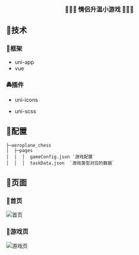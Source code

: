 <div align=center>
<h3>🎉🎉🎉 情侣升温小游戏 🎉🎉🎉</h3>
</div>

## 🚀技术
### 🚖框架
- uni-app
- vue

### 🚔插件
- uni-icons

- uni-scss

## 📔配置
```
├─aeroplane_chess
│  ├─pages
│  │  │  gameConfig.json `游戏配置`
│  │  │  taskData.json  `游戏类型对应的数据`
```



## 📌页面

### 🌹首页

<img src="https://foruda.gitee.com/images/1697621994006888977/b44c4281_7467053.png" alt="首页"  />


### 🍄游戏页
<img src="https://foruda.gitee.com/images/1697622117140475361/26d94964_7467053.png" alt="游戏页"  />